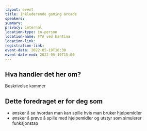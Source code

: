 ```yaml
---
layout: event
title: Inkluderende gaming arcade
speakers:
summary:
privacy: internal
location-type: in-person
location-name: FYA ved kantina
location-link:
registration-link:
event-date: 2022-05-19T10:30
event-date-end: 2022-05-19T15:00
---
```

## Hva handler det her om?
Beskrivelse kommer

## Dette foredraget er for deg som
- ønsker å se hvordan man kan spille hvis man bruker hjelpemidler
- ønsker å prøve å spille med hjelpemidler og utstyr som simulerer funksjonstap
